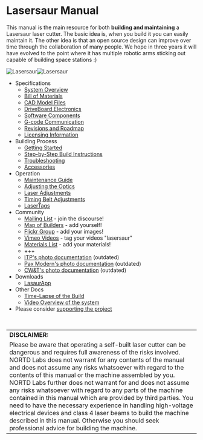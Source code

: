 Lasersaur Manual
===============

This manual is the main resource for both **building and maintaining** a Lasersaur laser cutter. The basic idea is, when you build it you can easily maintain it. The other idea is that an open source design can improve over time through the collaboration of many people. We hope in three years it will have evolved to the point where it has multiple robotic arms sticking out capable of building space stations :)

![Lasersaur](http://farm9.staticflickr.com/8142/7139599325_1b7036b97e_n.jpg)![Lasersaur](http://farm9.staticflickr.com/8156/7139609703_b8134916f2_n.jpg)

* Specifications
  * [System Overview](overview.md)
  * [Bill of Materials](bom.md)
  * [CAD Model Files](model.md)
  * [DriveBoard Electronics](driveboard.md)
  * [Software Components](software.md)
  * [G-code Communication](gcode.md)
  * [Revisions and Roadmap](revisions.md)
  * [Licensing Information](license.md)
* Building Process
  * [Getting Started](start.md)
  * [Step-by-Step Build Instructions](build/)
  * [Troubleshooting](troubleshooting.md)
  * [Accessories](accessories.md)
* Operation
  * [Maintenance Guide](operation.md)
  * [Adjusting the Optics](optics_setup.md)
  * [Laser Adjustments](laser_adjustments.md)
  * [Timing Belt Adjustments](timing_belts.md)
  * [LaserTags](lasertags.md)
* Community
  * [Mailing List](https://groups.google.com/forum/#!forum/lasersaur) - join the discourse!
  * [Map of Builders](http://maps.google.com/maps/ms?msid=212793647571970047289.0004a1eb83351b9926511&msa=0) - add yourself!
  * [Flickr Group](http://www.flickr.com/groups/lasersaur/) - add your images!
  * [Vimeo Videos](https://vimeo.com/search/sort:date/format:thumbnail?q=lasersaur) - tag your videos "lasersaur"
  * [Materials List](https://sites.google.com/site/lasersaurmaterialswiki) - add your materials!
  * +++
  * [ITP's photo documentation](http://www.flickr.com/photos/greentulips/sets/72157630003201811/) (outdated)
  * [Pax Modern's photo documentation](http://www.flickr.com/photos/77171978@N02/sets/72157629442984600/) (outdated)
  * [CW&T's photo documentation](http://www.flickr.com/photos/cwwang/sets/72157630319998790/) (outdated)
* Downloads
  * [LasaurApp](https://github.com/stefanix/LasaurApp)
* Other Docs
  * [Time-Lapse of the Build](https://vimeo.com/61359997)
  * [Video Overview of the system](https://vimeo.com/80734927)
* Please consider [supporting the project](http://labs.nortd.com/lasersaur/#feed)


<br>
<table>
<tr><td><strong>DISCLAIMER:</strong></td></tr>
<tr><td>
Please be aware that operating a self-built laser cutter can be dangerous and requires full awareness of the risks involved. NORTD Labs does not warrant for any contents of the manual and does not assume any risks whatsoever with regard to the contents of this manual or the machine assembled by you. NORTD Labs further does not warrant for and does not assume any risks whatsoever with regard to any parts of the machine contained in this manual which are provided by third parties. You need to have the necessary experience in handling high-voltage electrical devices and class 4 laser beams to build the machine described in this manual. Otherwise you should seek professional advice for building the machine.
</td></tr>
</table>
